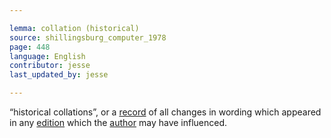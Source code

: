 ```yaml
---

lemma: collation (historical)
source: shillingsburg_computer_1978
page: 448
language: English
contributor: jesse
last_updated_by: jesse

---
```

“historical collations”, or a [record](record.html) of all changes in wording which appeared in any [edition](editionScholarly.html) which the [author](author.html) may have influenced.
